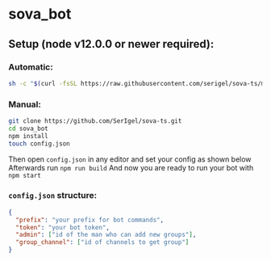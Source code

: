 # sova_bot
## Setup (node v12.0.0 or newer required):
### Automatic:
```bash
sh -c "$(curl -fsSL https://raw.githubusercontent.com/serigel/sova-ts/master/install.sh)"
```
### Manual:
```bash
git clone https://github.com/SerIgel/sova-ts.git
cd sova_bot
npm install
touch config.json
```
Then open `config.json` in any editor and set your config as shown below  
Afterwards run `npm run build`
And now you are ready to run your bot with `npm start`  
### `config.json` structure:
```json
{
  "prefix": "your prefix for bot commands",
  "token": "your bot token",
  "admin": ["id of the man who can add new groups"],
  "group_channel": ["id of channels to get group"]
}
```
